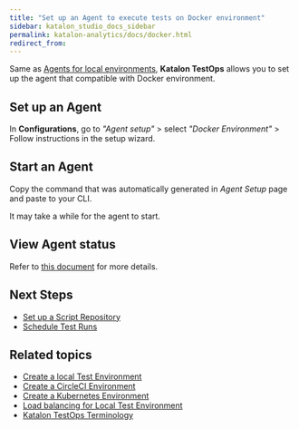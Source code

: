 ```yaml
---
title: "Set up an Agent to execute tests on Docker environment"
sidebar: katalon_studio_docs_sidebar
permalink: katalon-analytics/docs/docker.html
redirect_from:
---
```

Same as [Agents for local environments](/katalon-analytics/docs/agents.html), **Katalon TestOps** allows you to set up the agent that compatible with Docker environment.

## Set up an Agent

In **Configurations**, go to *"Agent setup"* > select *"Docker Environment"* > Follow instructions in the setup wizard.

## Start an Agent

Copy the command that was automatically generated in *Agent Setup* page and paste to your CLI.

It may take a while for the agent to start.

## View Agent status

Refer to [this document](https://docs.katalon.com/katalon-analytics/docs/agents.html#view-agent-status) for more details.


## Next Steps

- [Set up a Script Repository](/katalon-analytics/docs/code-repo)
- [Schedule Test Runs](/katalon-analytics/docs/kt-scheduler)


## Related topics

- [Create a local Test Environment](https://docs.katalon.com/katalon-analytics/docs/agents.html)
- [Create a CircleCI Environment](https://docs.katalon.com/katalon-analytics/docs/circleci.html)
- [Create a Kubernetes Environment](https://docs.katalon.com/katalon-analytics/docs/aws-eks.html)
- [Load balancing for Local Test Environment](https://docs.katalon.com/katalon-analytics/docs/load-balancing-agents.html)
- [Katalon TestOps Terminology](/katalon-analytics/docs/testops-terminology.html)
